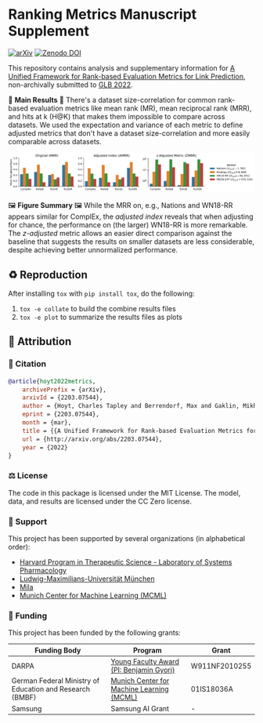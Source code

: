 # Ranking Metrics Manuscript Supplement

[![arXiv](https://img.shields.io/badge/arXiv-2203.07544-b31b1b)](https://arxiv.org/abs/2203.07544)
[![Zenodo DOI](https://zenodo.org/badge/DOI/10.5281/zenodo.6347429.svg)](https://doi.org/10.5281/zenodo.6347429)

This repository contains analysis and supplementary information
for [A Unified Framework for Rank-based Evaluation Metrics for Link Prediction](https://arxiv.org/abs/2203.07544),
non-archivally submitted to [GLB 2022](https://graph-learning-benchmarks.github.io/glb2022).

📣 **Main Results** 📣 There's a dataset size-correlation for common rank-based
evaluation metrics like mean rank (MR), mean reciprocal rank (MRR), and hits at
k (H@K) that makes them impossible to compare across datasets. We used the
expectation and variance of each metric to define adjusted metrics that don't
have a dataset size-correlation and more easily comparable across datasets.

![Results](charts/mean_reciprocal_rank_plot.svg)

🖼️ **Figure Summary** 🖼️ While the MRR on, e.g., Nations and WN18-RR appears
similar for ComplEx, the _adjusted index_ reveals that when adjusting for
chance, the performance on (the larger) WN18-RR is more remarkable. The
_z-adjusted_ metric allows an easier direct comparison against the baseline that
suggests the results on smaller datasets are less considerable, despite
achieving better unnormalized performance.

## ♻️ Reproduction

After installing `tox` with `pip install tox`, do the following:

1. `tox -e collate` to build the combine results files
2. `tox -e plot` to summarize the results files as plots

## 👋 Attribution

### 📖 Citation

```bibtex
@article{hoyt2022metrics,
    archivePrefix = {arXiv},
    arxivId = {2203.07544},
    author = {Hoyt, Charles Tapley and Berrendorf, Max and Gaklin, Mikhail and Tresp, Volker and Gyori, Benjamin M.},
    eprint = {2203.07544},
    month = {mar},
    title = {{A Unified Framework for Rank-based Evaluation Metrics for Link Prediction in Knowledge Graphs}},
    url = {http://arxiv.org/abs/2203.07544},
    year = {2022}
}
```

### ⚖️ License

The code in this package is licensed under the MIT License. The model, data, and
results are licensed under the CC Zero license.

### 🎁 Support

This project has been supported by several organizations (in alphabetical
order):

- [Harvard Program in Therapeutic Science - Laboratory of Systems Pharmacology](https://hits.harvard.edu/the-program/laboratory-of-systems-pharmacology/)
- [Ludwig-Maximilians-Universität München](https://www.en.uni-muenchen.de/index.html)
- [Mila](https://mila.quebec/)
- [Munich Center for Machine Learning (MCML)](https://mcml.ai/)

### 🏦 Funding

This project has been funded by the following grants:

| Funding Body                                             | Program                                                                          | Grant         |
|----------------------------------------------------------|----------------------------------------------------------------------------------|---------------|
| DARPA                                                    | [Young Faculty Award (PI: Benjamin Gyori)](https://indralab.github.io/#projects) | W911NF2010255 |
| German Federal Ministry of Education and Research (BMBF) | [Munich Center for Machine Learning (MCML)](https://mcml.ai)                     | 01IS18036A    |
| Samsung                                                  | Samsung AI Grant                                                                 | -             |
